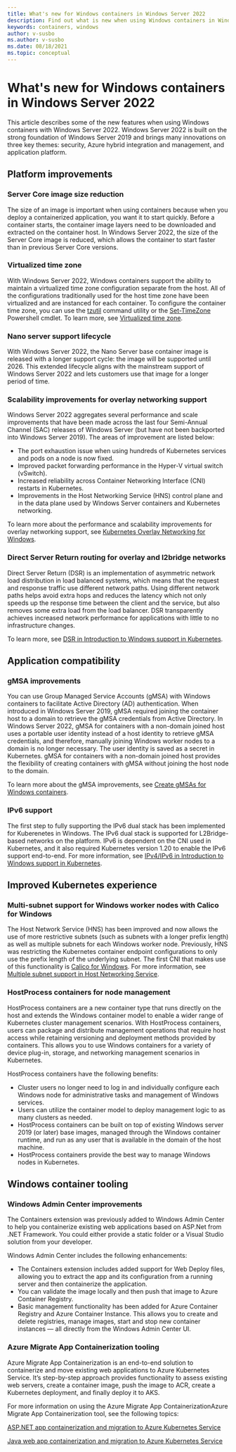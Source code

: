 ```yaml
---
title: What's new for Windows containers in Windows Server 2022
description: Find out what is new when using Windows containers in Windows Server 2022
keywords: containers, windows
author: v-susbo
ms.author: v-susbo
ms.date: 08/18/2021
ms.topic: conceptual
---  
```


# What's new for Windows containers in Windows Server 2022

This article describes some of the new features when using Windows containers with Windows Server 2022. Windows Server 2022 is built on the strong foundation of Windows Server 2019 and brings many innovations on three key themes: security, Azure hybrid integration and management, and application platform. 

## Platform improvements

### Server Core image size reduction

The size of an image is important when using containers because when you deploy a containerized application, you want it to start quickly. Before a container starts, the container image layers need to be downloaded and extracted on the container host. In Windows Server 2022, the size of the Server Core image is reduced, which allows the container to start faster than in previous Server Core versions.

### Virtualized time zone

With Windows Server 2022, Windows containers support the ability to maintain a virtualized time zone configuration separate from the host. All of the configurations traditionally used for the host time zone have been virtualized and are instanced for each container. To configure the container time zone, you can use the [tzutil](/windows-server/administration/windows-commands/tzutil) command utility or the [Set-TimeZone](/powershell/module/microsoft.powershell.management/set-timezone?view=powershell-7.1&preserve-view=true) Powershell cmdlet. To learn more, see [Virtualized time zone](../manage-containers/virtual-time-zone.md).

### Nano server support lifecycle

With Windows Server 2022, the Nano Server base container image is released with a longer support cycle: the image will be supported until 2026. This extended lifecycle aligns with the mainstream support of Windows Server 2022 and lets customers use that image for a longer period of time.

### Scalability improvements for overlay networking support

Windows Server 2022 aggregates several performance and scale improvements that have been made across the last four Semi-Annual Channel (SAC) releases of Windows Server (but have not been backported into Windows Server 2019). The areas of improvement are listed below:

- The port exhaustion issue when using hundreds of Kubernetes services and pods on a node is now fixed.
- Improved packet forwarding performance in the Hyper-V virtual switch (vSwitch).
- Increased reliability across Container Networking Interface (CNI) restarts in Kubernetes.
- Improvements in the Host Networking Service (HNS) control plane and in the data plane used by Windows Server containers and Kubernetes networking.

To learn more about the performance and scalability improvements for overlay networking support, see [Kubernetes Overlay Networking for Windows](https://techcommunity.microsoft.com/t5/networking-blog/introducing-kubernetes-overlay-networking-for-windows/ba-p/363082).

### Direct Server Return routing for overlay and l2bridge networks

Direct Server Return (DSR) is an implementation of asymmetric network load distribution in load balanced systems, which means that the request and response traffic use different network paths. Using different network paths helps avoid extra hops and reduces the latency which not only speeds up the response time between the client and the service, but also removes some extra load from the load balancer. DSR transparently achieves increased network performance for applications with little to no infrastructure changes.

To learn more, see [DSR in Introduction to Windows support in Kubernetes](https://kubernetes.io/docs/setup/production-environment/windows/intro-windows-in-kubernetes/#load-balancing-and-services).


## Application compatibility

### gMSA improvements

You can use Group Managed Service Accounts (gMSA) with Windows containers to facilitate Active Directory (AD) authentication. When introduced in Windows Server 2019, gMSA required joining the container host to a domain to retrieve the gMSA credentials from Active Directory. In Windows Server 2022, gMSA for containers with a non-domain joined host uses a portable user identity instead of a host identity to retrieve gMSA credentials, and therefore, manually joining Windows worker nodes to a domain is no longer necessary. The user identity is saved as a secret in Kubernetes. gMSA for containers with a non-domain joined host provides the flexibility of creating containers with gMSA without joining the host node to the domain.

To learn more about the gMSA improvements, see [Create gMSAs for Windows containers](../manage-containers/manage-serviceaccounts.md).

### IPv6 support

The first step to fully supporting the IPv6 dual stack has been implemented for Kuberenetes in Windows. The IPv6 dual stack is supported for L2Bridge-based networks on the platform. IPv6 is dependent on the CNI used in Kubernetes, and it also required Kubernetes version 1.20 to enable the IPv6 support end-to-end. For more information, see [IPv4/IPv6 in Introduction to Windows support in Kubernetes](https://kubernetes.io/docs/setup/production-environment/windows/intro-windows-in-kubernetes/#ipv4-ipv6-dual-stack).


## Improved Kubernetes experience

### Multi-subnet support for Windows worker nodes with Calico for Windows

The Host Network Service (HNS) has been improved and now allows the use of more restrictive subnets (such as subnets with a longer prefix length) as well as multiple subnets for each Windows worker node. Previously, HNS was restricting the Kubernetes container endpoint configurations to only use the prefix length of the underlying subnet. The first CNI that makes use of this functionality is [Calico for Windows](https://techcommunity.microsoft.com/t5/networking-blog/calico-for-windows-goes-open-source/ba-p/1620297).  For more information, see [Multiple subnet support in Host Networking Service](../container-networking/multi-subnet.md).

### HostProcess containers for node management

HostProcess containers are a new container type that runs directly on the host and extends the Windows container model to enable a wider range of Kubernetes cluster management scenarios. With HostProcess containers, users can package and distribute management operations that require host access while retaining versioning and deployment methods provided by containers. This allows you to use Windows containers for a variety of device plug-in, storage, and networking management scenarios in Kubernetes. 

HostProcess containers have the following benefits:

- Cluster users no longer need to log in and individually configure each Windows node for administrative tasks and management of Windows services. 
- Users can utilize the container model to deploy management logic to as many clusters as needed.
- HostProcess containers can be built on top of existing Windows server 2019 (or later) base images, managed through the Windows container runtime, and run as any user that is available in the domain of the host machine. 
- HostProcess containers provide the best way to manage Windows nodes in Kubernetes.


## Windows container tooling

### Windows Admin Center improvements

The Containers extension was previously added to Windows Admin Center to help you containerize existing web applications based on ASP.Net from .NET Framework. You could either provide a static folder or a Visual Studio solution from your developer. 

Windows Admin Center includes the following enhancements:

- The Containers extension includes added support for Web Deploy files, allowing you to extract the app and its configuration from a running server and then containerize the application. 
- You can validate the image locally and then push that image to Azure Container Registry.
- Basic management functionality has been added for Azure Container Registry and Azure Container Instance. This allows you to create and delete registries, manage images, start and stop new container instances &mdash; all directly from the Windows Admin Center UI.

### Azure Migrate App Containerization tooling

Azure Migrate App Containerization is an end-to-end solution to containerize and move existing web applications to Azure Kubernetes Service. It’s step-by-step approach provides functionality to assess existing web servers, create a container image, push the image to ACR, create a Kubernetes deployment, and finally deploy it to AKS.

For more information on using the Azure Migrate App ContainerizationAzure Migrate App Containerization tool, see the following topics:

[ASP.NET app containerization and migration to Azure Kubernetes Service](/azure/migrate/tutorial-app-containerization-aspnet-kubernetes)

[Java web app containerization and migration to Azure Kubernetes Service](/azure/migrate/tutorial-app-containerization-java-kubernetes)